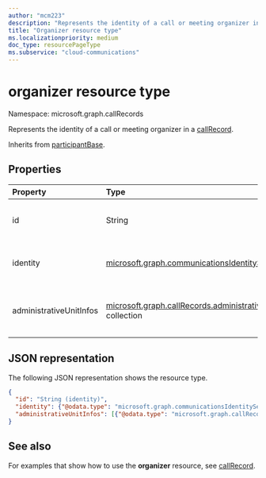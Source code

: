 ```yaml
---
author: "mcm223"
description: "Represents the identity of a call or meeting organizer in a callRecord."
title: "Organizer resource type"
ms.localizationpriority: medium
doc_type: resourcePageType
ms.subservice: "cloud-communications"
---
```


# organizer resource type

Namespace: microsoft.graph.callRecords

Represents the identity of a call or meeting organizer in a [callRecord](callrecords-callrecord.md). 

Inherits from [participantBase](callrecords-participantbase.md).

## Properties

| Property | Type                       | Description                                             |
|:---------|:------------------------------|:--------------------------------------------------------|
| id       | String                        | Unique identifier for the call organizer. Inherited from [participantBase](callrecords-participantbase.md). |
| identity | [microsoft.graph.communicationsIdentitySet](communicationsidentityset.md) | The identity of the call organizer. Inherited from [participantBase](callrecords-participantbase.md). |
| administrativeUnitInfos | [microsoft.graph.callRecords.administrativeUnitInfo](callrecords-administrativeunitinfo.md) collection | List of [administrativeUnitInfo](callrecords-administrativeunitinfo.md) of the call participant. Inherited from [participantBase](callrecords-participantbase.md). |

## JSON representation

The following JSON representation shows the resource type.

<!-- {
  "blockType": "resource",
  "@odata.type": "microsoft.graph.callRecords.organizer",
  "optionalProperties": [
    "id",
    "identity",
    "administrativeUnitInfos"
  ],
  "openType": true
} -->
```json
{
  "id": "String (identity)",
  "identity": {"@odata.type": "microsoft.graph.communicationsIdentitySet"},
  "administrativeUnitInfos": [{"@odata.type": "microsoft.graph.callRecords.administrativeUnitInfo"}]
}
```

## See also

For examples that show how to use the **organizer** resource, see [callRecord](callrecords-callrecord.md).
